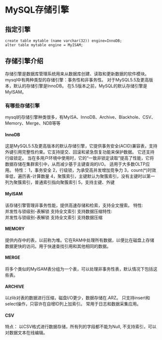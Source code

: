 # MySQL存储引擎
## 指定引擎
~~~
create table mytable (name varchar(32)) engine=InnoDB;
alter table mytable engine = MyISAM;
~~~
## 存储引擎介绍
存储引擎是数据库管理系统用来从数据库创建、读取和更新数据的软件模块。
mysql中有两种类型的存储引擎：事务性和非事务性。
对于MySQL5.5及更高版本，默认的存储引擎是InnoDB。 在5.5版本之前，MySQL的默认存储引擎是MyISAM。
### 有哪些存储引擎
mysql的存储引擎种类很多，有MyISA、InnoDB、Archive、Blackhole、CSV、Memory、Merge、NDB等等
#### InnoDB
这是MySQL5.5及更高版本的默认存储引擎，它提供事务安全(ACID)兼容表，支持外键引用完整性约束。它支持提交、回滚和紧急恢复功能来保护数据。
它还支持行级锁定。
当在多用户环境中使用时，它的“一致非锁定读取”提高了性能，它将数据存储在集群索引中，从而减少基于主键查询的I/O。
适用于大多数OLTP应用。
特性：
    1，事务安全
    2，行级锁，为承受高并发增加竞争力
    3，count(*)时效率低，遍历表-计算数量
    4，聚簇索引，主键默认为聚簇索引，没有主键时以第一列为聚簇索引，普通索引指向聚簇索引
    5，支持主键、外键
#### MyISAM
该存储引擎管理非事务性能，提供高速存储和检索，支持全文搜索。
特性:  
    并发性与锁级别-表解锁
    支持全文索引
    支持数据压缩特性:  
    并发性与锁级别-表解锁
    支持全文索引
    支持数据压缩
#### MEMORY
提供内存中的表，以前称为堆。它在RAM中处理所有数据，以便比在磁盘上存储数据更快的访问。用于快速查找引用和其他相同的数据。
#### MERGE
将多个类似的MyISAM表分组为一个表，可以处理非事务性表，默认情况下包括这些表。
#### ARCHIVE
以zlib对表的数据进行压缩，磁盘I/O更少，数据存储在.ARZ。
只支持insert和select操作，只容许在自增ID列上加索引。
常用于日志和数据采集应用。
#### CSV
特点： 以CSV格式进行数据存储，所有列的字段都不能为Null, 不支持索引，可以对数据文本在线编辑。
